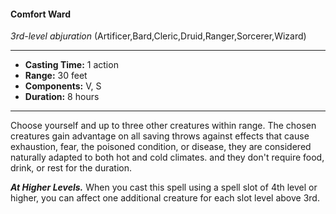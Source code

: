 #### Comfort Ward
*3rd-level abjuration* (Artificer,Bard,Cleric,Druid,Ranger,Sorcerer,Wizard)
___
- **Casting Time:** 1 action
- **Range:** 30 feet
- **Components:** V, S
- **Duration:** 8 hours
---
Choose yourself and up to three other creatures
within range. The chosen creatures gain advantage
on all saving throws against effects that cause
exhaustion, fear, the poisoned condition, or disease,
they are considered naturally adapted to both hot
and cold climates. and they don't require food,
drink, or rest for the duration.

***At Higher Levels.***  When you cast this spell using
a spell slot of 4th level or higher, you can affect one
additional creature for each slot level above 3rd.
